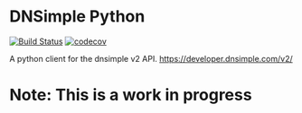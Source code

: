 DNSimple Python
====

[![Build Status](https://travis-ci.org/indradhanush/dnsimple2-python.svg?branch=master)](https://travis-ci.org/indradhanush/dnsimple2-python) [![codecov](https://codecov.io/gh/indradhanush/dnsimple2-python/branch/master/graph/badge.svg)](https://codecov.io/gh/indradhanush/dnsimple2-python)

A python client for the dnsimple v2 API.
https://developer.dnsimple.com/v2/

# Note: This is a work in progress
